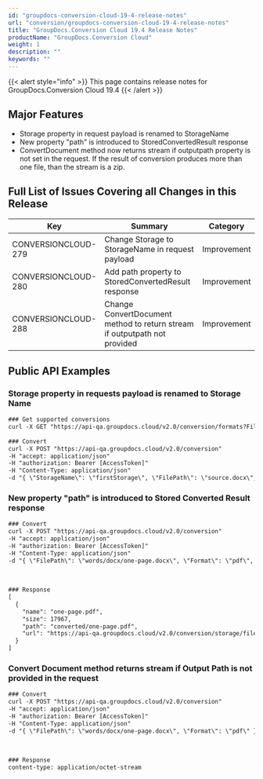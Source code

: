 ```yaml
---
id: "groupdocs-conversion-cloud-19-4-release-notes"
url: "conversion/groupdocs-conversion-cloud-19-4-release-notes"
title: "GroupDocs.Conversion Cloud 19.4 Release Notes"
productName: "GroupDocs.Conversion Cloud"
weight: 1
description: ""
keywords: ""
---
```


{{< alert style="info" >}}
This page contains release notes for GroupDocs.Conversion Cloud 19.4
{{< /alert >}}

## Major Features ##

* Storage property in request payload is renamed to StorageName
* New property "path" is introduced to StoredConvertedResult response
* ConvertDocument method now returns stream if outputpath property is not set in the request. If the result of conversion produces more than one file, than the stream is a zip. 

## Full List of Issues Covering all Changes in this Release ##

 

|Key|Summary|Category
|---|---|---
|CONVERSIONCLOUD-279|Change Storage to StorageName in request payload|Improvement
|CONVERSIONCLOUD-280|Add path property to StoredConvertedResult response|Improvement
|CONVERSIONCLOUD-288|Change ConvertDocument method to return stream if outputpath not provided|Improvement


## Public API Examples ##

### Storage property in requests payload is renamed to Storage Name ###





```html
### Get supported conversions
curl -X GET "https://api-qa.groupdocs.cloud/v2.0/conversion/formats?FilePath#source.docx&#x26;StorageName#firstStorage" -H "accept: application/json" -H "authorization: Bearer [AccessToken]"
 
### Convert
curl -X POST "https://api-qa.groupdocs.cloud/v2.0/conversion" 
-H "accept: application/json" 
-H "authorization: Bearer [AccessToken]" 
-H "Content-Type: application/json" 
-d "{ \"StorageName\": \"firstStorage\", \"FilePath\": \"source.docx\", \"Format\": \"pdf\", \"OutputPath\": \"converted\"}"


```



### New property "path" is introduced to Stored Converted Result response ###





```html
### Convert
curl -X POST "https://api-qa.groupdocs.cloud/v2.0/conversion" 
-H "accept: application/json" 
-H "authorization: Bearer [AccessToken]" 
-H "Content-Type: application/json" 
-d "{ \"FilePath\": \"words/docx/one-page.docx\", \"Format\": \"pdf\", \"OutputPath\": \"converted\"}"
 
 
 
### Response
[
  {
    "name": "one-page.pdf",
    "size": 17967,
    "path": "converted/one-page.pdf",
    "url": "https://api-qa.groupdocs.cloud/v2.0/conversion/storage/file/converted/one-page.pdf"
  }
]


```



### Convert Document method returns stream if Output Path is not provided in the request ###





```html
### Convert
curl -X POST "https://api-qa.groupdocs.cloud/v2.0/conversion" 
-H "accept: application/json" 
-H "authorization: Bearer [AccessToken]" 
-H "Content-Type: application/json" 
-d "{ \"FilePath\": \"words/docx/one-page.docx\", \"Format\": \"pdf\" }"
 
 
 
### Response
content-type: application/octet-stream 


```

